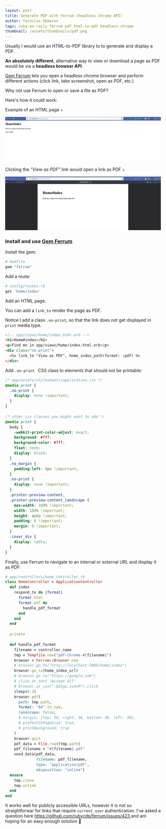 ```yaml
---
layout: post
title: Generate PDF with Ferrum (headless Chrome API)
author: Yaroslav Shmarov
tags: ruby-on-rails ferrum pdf html-to-pdf headless-chrome
thumbnail: /assets/thumbnails/pdf.png
---
```


Usually I would use an HTML-to-PDF library to to generate and display a PDF.

**An absolutely different**, alternative way to view or download a page as PDF would be via a **headless browser API**.

[Gem Ferrum](https://github.com/rubycdp/ferrum) lets you open a headless chrome browser and perform different actions (click link, take screenshot, open as PDF, etc.)

Why not use Ferrum to open or save a file as PDF?

Here's how it could work:

Example of an HTML page ⤵️

![Ferrum HTML page](/assets/images/ferrum-page-html.png)

Clicking the *"View as PDF"* link would open a link as PDF ⤵️

![Ferrum page turned into PDF](/assets/images/ferrum-page-pdf.png)

### Install and use [Gem Ferrum](https://github.com/rubycdp/ferrum)

Install the gem:

```ruby
# Gemfile
gem "ferrum"
```

Add a route:

```ruby
# config/routes.rb
get 'home/index'
```

Add an HTML page.

You can add a `link_to` render the page as PDF.

Notice I add a class `.no-print`, so that the link does not get displayed in `print` media type.

```html
<!-- app/views/home/index.html.erb -->
<h1>Home#index</h1>
<p>Find me in app/views/home/index.html.erb</p>
<div class="no-print">
  <%= link_to "View as PDF", home_index_path(format: :pdf) %>
</div>
```

Add `.no-print ` CSS class to elements that should not be printable:

```css
/* app/assets/stylesheets/application.css */
@media print {
  .no-print {
    display: none !important;
  }
}

/* other css classes you might want to add */
@media print {
  body {
    -webkit-print-color-adjust: exact;
    background: #fff;
    background-color: #fff;
    float: none;
    display: block;
  }
  .no_margin {
    padding-left: 0px !important;
  }
  .no-print {
    display: none !important;
  }
  .printer-preview-content,
  .printer-preview-content_landscape {
    max-width: 100% !important;
    width: 100% !important;
    height: auto !important;
    padding: 0 !important;
    margin: 0 !important;
  }
  .cover_div {
    display: table;
  }
}
```

Finally, use Ferrum to navigate to an internal or external URL and display it as PDF:

```ruby
# app/controllers/home_controller.rb
class HomeController < ApplicationController
  def index
    respond_to do |format|
      format.html
      format.pdf do
        handle_pdf_format
      end
    end
  end

  private

  def handle_pdf_format
    filename = controller_name
    tmp = Tempfile.new("pdf-chrome-#{filename}")
    browser = Ferrum::Browser.new
    # browser.go_to("http://localhost:3000/home/index")
    browser.go_to(home_index_url)
    # browser.go_to("https://google.com")
    # click_on_text "Accept all"
    # browser.at_css(".QS5gu.sy4vM").click
    sleep(0.3)
    browser.pdf(
      path: tmp.path,
      format: "A4".to_sym,
      landscape: false,
      # margin: {top: 36, right: 36, bottom: 36, left: 36},
      # preferCSSPageSize: true,
      # printBackground: true
    )
    browser.quit
    pdf_data = File.read(tmp.path)
    pdf_filename = "#{filename}.pdf"
    send_data(pdf_data,
              filename: pdf_filename,
              type: "application/pdf",
              disposition: "inline")
  ensure
    tmp.close
    tmp.unlink
  end
end
```

It works well for publicly accessible URLs, however it is not so straightforwar for links that require `current_user` authentication. I've asked a question here [https://github.com/rubycdp/ferrum/issues/423
](https://github.com/rubycdp/ferrum/issues/423) and am hoping for an easy enough solution 🤠
